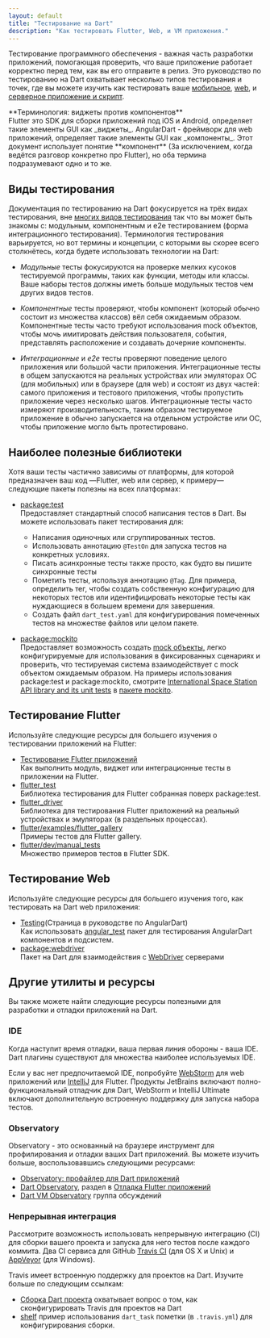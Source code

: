 ```yaml
---
layout: default
title: "Тестирование на Dart"
description: "Как тестировать Flutter, Web, и VM приложения."
---
```


Тестирование программного обеспечения - важная часть разработки приложений, помогающая проверить,
что ваше приложение работает корректно перед тем, как вы его отправите в релиз.
Это руководство по тестированию на Dart охватывает несколько типов тестирования и
точек, где вы можете изучить как тестировать ваше
[мобильное]({{site.flutter}}), [web]({{site.webdev}}),
и [серверное приложение и скрипт](/dart-vm).

<aside class="alert alert-info" markdown="1">
**Терминология: виджеты против компонентов**<br>
Flutter это SDK для сборки приложений под iOS и Android, определяет
такие элементы GUI как _виджеты_. AngularDart - фреймворк для web приложений, определяет
такие элементы GUI как  _компоненты_.
Этот документ использует понятие **компонент** (За исключением, когда ведётся разговор конкретно про Flutter), но оба термина подразумевают одно и то же.
</aside>

## Виды тестирования

Документация по тестированию на Dart фокусируется на трёх видах тестирования,
вне [многих видов тестирования](https://en.wikipedia.org/wiki/Software_testing)
так что вы может быть знакомы с: модульным, компонентным и e2e тестированием (форма интеграционного тестирования).
Терминология тестирования варьируется, но вот термины и концепции, с которыми вы скорее всего столкнётесь,
когда будете использовать технологии на Dart:

* _Модульные_ тесты фокусируются на проверке мелких кусоков тестируемой программы, таких как функции,
  методы или классы. Ваше наборы тестов должны иметь больше модульных тестов чем других видов тестов.

* _Компонентные_ тесты проверяют, чтобы компонент (который обычно состоит из множества классов)
  вёл себя ожидаемым образом. Компонентные тесты часто требуют использования mock объектов, чтобы
  мочь имитировать действия пользователя, события, представлять расположение и создавать
  дочерние компоненты.

* _Интеграционные_ и _e2e_ тесты проверяют поведение целого приложения или большой части приложения.
  Интеграционные тесты в общем запускаются на реальных устройствах или эмуляторах ОС (для мобильных) или
  в браузере (для web) и состоят из двух частей:
  самого приложения и тестового приложения, чтобы пропустить приложение через несколько шагов.
  Интеграционные тесты часто измеряют производительность, таким образом тестируемое
  приложение в обычно запускается на отдельном устройстве или ОС, чтобы приложение могло быть протестировано.

## Наиболее полезные библиотеки

Хотя ваши тесты частично зависимы от платформы, для которой предназначен ваш код
&mdash;Flutter, web или сервер, к примеру&mdash;следующие пакеты полезны на всех платформах:

* [package:test](https://pub.dartlang.org/packages/test)<br>
  Предоставляет стандартный способ написания тестов в Dart. Вы можете использовать
  пакет тестирования для:
  * Написания одиночных или сгруппированных тестов.
  * Использовать аннотацию `@TestOn` для запуска тестов на конкретных условиях.
  * Писать асинхронные тесты также просто, как будто вы пишите синхронные тесты
  * Пометить тесты, используя аннотацию `@Tag`. Для примера, определить тег, чтобы создать
    собственную конфигурацию для некоторых тестов или идентифицировать некоторые тесты
    как нуждающиеся в большем времени для завершения.
  * Создать файл `dart_test.yaml` для конфигурирования помеченных тестов на множестве
    файлов или целом пакете.

* [package:mockito](https://pub.dartlang.org/packages/mockito)<br>
  Предоставляет возможность создать
  [mock объекты,](https://en.wikipedia.org/wiki/Mock_object)
  легко конфигурируемые для использования в фиксированных сценариях и
  проверить, что тестируемая система взаимодействует с mock объектом ожидаемым образом.
  На примеры использования package:test и package:mockito,
  смотрите [International Space Station API library and its unit
  tests](https://github.com/dart-lang/mockito/tree/master/test/example/iss)
  в [пакете mockito](https://github.com/dart-lang/mockito).

## Тестирование Flutter

Используйте следующие ресурсы для большего изучения о тестировании приложений на Flutter:

* [Тестирование Flutter приложений](https://flutter.io/testing/)<br>
  Как выполнить модуль, виджет или интеграционные тесты в приложении на Flutter.
* [flutter_test](https://docs.flutter.io/flutter/flutter_test/flutter_test-library.html)<br>
  Библиотека тестирования для Flutter собранная поверх package:test.
* [flutter_driver](https://docs.flutter.io/flutter/flutter_driver/flutter_driver-library.html)<br>
  Библиотека для тестирования Flutter приложений на реальный устройствах и эмуляторах (в раздельных процессах).
* [flutter/examples/flutter_gallery](https://github.com/flutter/flutter/tree/master/examples/flutter_gallery)<br>
  Примеры тестов для Flutter gallery.
* [flutter/dev/manual_tests](https://github.com/flutter/flutter/tree/master/dev/manual_tests)<br>
  Множество примеров тестов в Flutter SDK.

## Тестирование Web

Используйте следующие ресурсы для большего изучения того, как тестировать на Dart web
приложения:

* [Testing]({{site.webdev}}/angular/guide/testing)(Страница в руководстве по AngularDart)<br>
  Как использовать [angular_test](https://pub.dartlang.org/packages/angular_test)
  пакет для тестирования AngularDart компонентов и подсистем.
  <!-- More pages are coming! -->
* [package:webdriver](https://pub.dartlang.org/packages/webdriver)<br>
  Пакет на Dart для взаимодействия с
  [WebDriver](https://www.w3.org/TR/webdriver/) серверами

## Другие утилиты и ресурсы
Вы также можете найти следующие ресурсы полезными для разработки и отладки приложений на Dart.

### IDE

Когда наступит время отладки, ваша первая линия обороны - ваша IDE.
Dart плагины существуют для множества наиболее используемых IDE.

Если у вас нет предпочитаемой IDE, попробуйте
[WebStorm]({{site.webdev}}/tools/webstorm) для web приложений или
[IntelliJ](https://www.dartlang.org/tools/jetbrains-plugin) для Flutter.
Продукты JetBrains включают полно-функциональный отладчик для Dart, WebStorm и
IntelliJ Ultimate включают дополнительную встроенную поддержку для запуска набора тестов.

### Observatory

Observatory - это основанный на браузере инструмент для профилирования и отладки ваших Dart приложений.
Вы можете изучить больше, воспользовавшись следующими ресурсами:

* [Observatory: профайлер для Dart приложений](https://dart-lang.github.io/observatory/)
* [Dart Observatory](https://flutter.io/debugging/#dart-observatory-statement-level-single-stepping-debugger-and-profiler),
  раздел в [Отладка Flutter приложений](https://flutter.io/debugging/)
* [Dart VM Observatory](https://groups.google.com/a/dartlang.org/forum/#!forum/observatory-discuss)
  группа обсуждений

### Непрерывная интеграция

Рассмотрите возможность использовать непрерывную интеграцию (CI) для сборки вашего проекта
и запуска для него тестов после каждого коммита. Два CI сервиса для GitHub
[Travis CI](https://travis-ci.org/) (для OS X и Unix) и
[AppVeyor](https://www.appveyor.com/) (для Windows).

Travis имеет встроенную поддержку для проектов на Dart.
Изучите больше по следующим ссылкам:
* [Сборка Dart проекта](https://docs.travis-ci.com/user/languages/dart)
  охватывает вопрос о том, как сконфигурировать Travis для проектов на Dart
* [shelf](https://github.com/dart-lang/shelf/blob/master/.travis.yml)
  пример использования `dart_task` пометки (в `.travis.yml`) для конфигурирования сборки.
